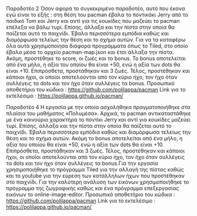 Παραδοτέο 2 
Όσον αφορά το συγκεκριμένο παραδοτέο, αυτό που έκανα εγώ είναι το εξής : στη θέση του pacman έβαλα το ποντικάκι Jerry από το παιδικό Tom και Jerry και αντί για τις κουκίδες που μαζεύει το pacman επέλεξα να βάλω τυρί. Επίσης, άλλαξα και την πίστα στην οποία θα παίζεται αυτό το παιχνίδι. Έβαλα περισσότερα εμπόδια καθώς και διαμόρφωσα τελείως την θέση και το σχήμα αυτών. Για να τα καταφέρω όλα αυτά χρησιμοποίησα διάφορα προγράμματα όπως το Tiled, στο οποίο έβαλα μέσα το αρχείο pacman-map.json και έτσι άλλαξα την πίστα. Ακόμη, προστέθηκε το score, οι ζωές και το bonus. Το bonus αποτελείται από ένα μήλο, η αξία του οποίου θα είναι +50, ενώ η αξία των dots θα είναι +10. Επιπρόσθετα, προστάθηκαν και 3 ζωές. Τέλος, προστέθηκαν και κάποιοι ήχοι, οι οποίοι αποτελούνται από τον κύριο ήχο, τον ήχο όταν συλλέγεις τα dots  και τον ήχο όταν συλλέγεις τα bonus.
Προσωπικό αποθετήριο του κώδικα : https://github.com/polilappa/pacman
Link για το εκτελέσιμο : https://polilappa.github.io/pacman/


Παραδοτέο 4
Η εργασία με την οποία ασχολήθηκα πραγματοποιήθηκε στα πλαίσια του μαθήματος «Πολυμέσα». Αρχικά, το pacman αντικαταστάθηκε με ένα καινούριο χαρακτήρα το ποντίκι Jerry και αντί για κουκίδες μαζεύει τυρί. Επίσης, άλλαξα και την πίστα στην οποία θα παίζεται αυτό το παιχνίδι. Έβαλα περισσότερα εμπόδια καθώς και διαμόρφωσα τελείως την θέση και το σχήμα αυτών. Ακόμη το bonus αποτελείται από ένα μήλο, η αξία του οποίου θα είναι +50, ενώ η αξία των dots θα είναι +10. Επιπρόσθετα, προστάθηκαν και 3 ζωές. Τέλος, προστέθηκαν και κάποιοι ήχοι, οι οποίοι αποτελούνται από τον κύριο ήχο, τον ήχο όταν συλλέγεις τα dots και τον ήχο όταν συλλέγεις τα bonus.Για την εργασία χρησιμοποιήθηκε το πρόγραμμα Tiled για την αλλαγή της πίστας καθώς και το youtube για την εύρεση των κατάλληλων ήχων που προστέθηκαν στο παιχνίδι. Για την καλύτερη ανάλυση των εικόνων χρησιμοποιήθηκε το πρόγραμμα της ζωγραφικής καθώς και ένα πρόγραμμα επεξεργασίας εικόνων το online-image-editor. 
Προσωπικό αποθετήριο του κώδικα : https://github.com/polilappa/pacman
Link για το εκτελέσιμο : https://polilappa.github.io/pacman/
